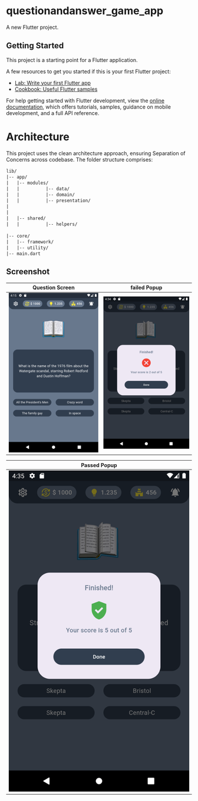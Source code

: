 # questionandanswer_game_app

A new Flutter project.

## Getting Started

This project is a starting point for a Flutter application.

A few resources to get you started if this is your first Flutter project:

- [Lab: Write your first Flutter app](https://docs.flutter.dev/get-started/codelab)
- [Cookbook: Useful Flutter samples](https://docs.flutter.dev/cookbook)

For help getting started with Flutter development, view the
[online documentation](https://docs.flutter.dev/), which offers tutorials,
samples, guidance on mobile development, and a full API reference.


# Architecture
This project uses the clean architecture approach, ensuring Separation of Concerns across codebase.
The folder structure comprises:

```
lib/
|-- app/
|   |-- modules/
|   |          |-- data/
|   |          |-- domain/
|   |          |-- presentation/
|
|
|   |-- shared/
|   |          |-- helpers/

|-- core/
|   |-- framework/
|   |-- utility/
|-- main.dart

```
## Screenshot

|                   Question Screen                   |                     failed Popup                      |
|:---------------------------------------------------:|:-----------------------------------------------------:|
| <img src="assets/screenshots/home.png" width="500"> | <img src="assets/screenshots/failed.png" width="500"> |

|                     Passed Popup                      |
|:-----------------------------------------------------:|
| <img src="assets/screenshots/passed.png" width="500"> | 
